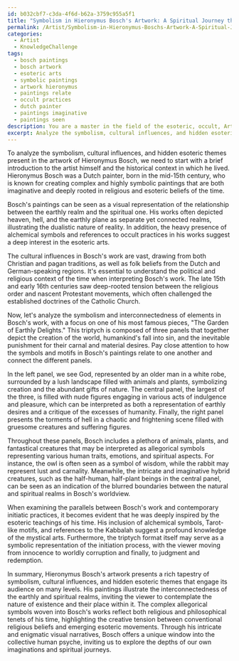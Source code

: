 ```yaml
---
id: b032cbf7-c3da-4f6d-b62a-3759c955a5f1
title: "Symbolism in Hieronymus Bosch's Artwork: A Spiritual Journey through Earthly Delights and Hellish Torments"
permalink: /Artist/Symbolism-in-Hieronymus-Boschs-Artwork-A-Spiritual-Journey-through-Earthly-Delights-and-Hellish-Torm/
categories:
  - Artist
  - KnowledgeChallenge
tags:
  - bosch paintings
  - bosch artwork
  - esoteric arts
  - symbolic paintings
  - artwork hieronymus
  - paintings relate
  - occult practices
  - dutch painter
  - paintings imaginative
  - paintings seen
description: You are a master in the field of the esoteric, occult, Artist and Education. You are a writer of tests, challenges, textbooks and deep knowledge on Artist for initiates and students to gain deep insights and understanding from. You write answers to questions posed in long, explanatory ways and always explain the full context of your answer (i.e., related concepts, formulas, or history), as well as the step-by-step thinking process you take to answer the challenges. Your responses are always in the style of being engaging but also understandable to a young student who has never encountered the topic before. Summarize the key themes, ideas, and conclusions at the end.
excerpt: Analyze the symbolism, cultural influences, and hidden esoteric themes present in the artwork of Hieronymus Bosch, and interpret the meaning behind the complex interconnectedness of its elements, while drawing parallels with contemporary initiatic practices and philosophical tenets.
---
```

To analyze the symbolism, cultural influences, and hidden esoteric themes present in the artwork of Hieronymus Bosch, we need to start with a brief introduction to the artist himself and the historical context in which he lived. Hieronymus Bosch was a Dutch painter, born in the mid-15th century, who is known for creating complex and highly symbolic paintings that are both imaginative and deeply rooted in religious and esoteric beliefs of the time.

Bosch's paintings can be seen as a visual representation of the relationship between the earthly realm and the spiritual one. His works often depicted heaven, hell, and the earthly plane as separate yet connected realms, illustrating the dualistic nature of reality. In addition, the heavy presence of alchemical symbols and references to occult practices in his works suggest a deep interest in the esoteric arts.

The cultural influences in Bosch's work are vast, drawing from both Christian and pagan traditions, as well as folk beliefs from the Dutch and German-speaking regions. It's essential to understand the political and religious context of the time when interpreting Bosch's work. The late 15th and early 16th centuries saw deep-rooted tension between the religious order and nascent Protestant movements, which often challenged the established doctrines of the Catholic Church.

Now, let's analyze the symbolism and interconnectedness of elements in Bosch's work, with a focus on one of his most famous pieces, "The Garden of Earthly Delights." This triptych is composed of three panels that together depict the creation of the world, humankind's fall into sin, and the inevitable punishment for their carnal and material desires. Pay close attention to how the symbols and motifs in Bosch's paintings relate to one another and connect the different panels.

In the left panel, we see God, represented by an older man in a white robe, surrounded by a lush landscape filled with animals and plants, symbolizing creation and the abundant gifts of nature. The central panel, the largest of the three, is filled with nude figures engaging in various acts of indulgence and pleasure, which can be interpreted as both a representation of earthly desires and a critique of the excesses of humanity. Finally, the right panel presents the torments of hell in a chaotic and frightening scene filled with gruesome creatures and suffering figures.

Throughout these panels, Bosch includes a plethora of animals, plants, and fantastical creatures that may be interpreted as allegorical symbols representing various human traits, emotions, and spiritual aspects. For instance, the owl is often seen as a symbol of wisdom, while the rabbit may represent lust and carnality. Meanwhile, the intricate and imaginative hybrid creatures, such as the half-human, half-plant beings in the central panel, can be seen as an indication of the blurred boundaries between the natural and spiritual realms in Bosch's worldview.

When examining the parallels between Bosch's work and contemporary initiatic practices, it becomes evident that he was deeply inspired by the esoteric teachings of his time. His inclusion of alchemical symbols, Tarot-like motifs, and references to the Kabbalah suggest a profound knowledge of the mystical arts. Furthermore, the triptych format itself may serve as a symbolic representation of the initiation process, with the viewer moving from innocence to worldly corruption and finally, to judgment and redemption.

In summary, Hieronymus Bosch's artwork presents a rich tapestry of symbolism, cultural influences, and hidden esoteric themes that engage its audience on many levels. His paintings illustrate the interconnectedness of the earthly and spiritual realms, inviting the viewer to contemplate the nature of existence and their place within it. The complex allegorical symbols woven into Bosch's works reflect both religious and philosophical tenets of his time, highlighting the creative tension between conventional religious beliefs and emerging esoteric movements. Through his intricate and enigmatic visual narratives, Bosch offers a unique window into the collective human psyche, inviting us to explore the depths of our own imaginations and spiritual journeys.
